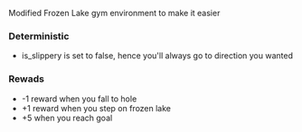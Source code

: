 Modified Frozen Lake gym environment to make it easier

### Deterministic
- is_slippery is set to false, hence you'll always go to direction you wanted

### Rewads
- -1 reward when you fall to hole
- +1 reward when you step on frozen lake
- +5 when you reach goal